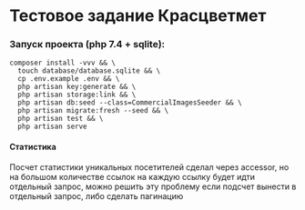 # Тестовое задание Красцветмет

### Запуск проекта (php 7.4 + sqlite):
```
composer install -vvv && \
  touch database/database.sqlite && \
  cp .env.example .env && \
  php artisan key:generate && \
  php artisan storage:link && \
  php artisan db:seed --class=CommercialImagesSeeder && \
  php artisan migrate:fresh --seed && \
  php artisan test && \
  php artisan serve
```


#### Статистика

Посчет статистики уникальных посетителей сделал через accessor, 
но на большом количестве ссылок на каждую ссылку будет идти отдельный запрос, 
можно решить эту проблему если подсчет вынести в отдельный запрос, либо сделать пагинацию

